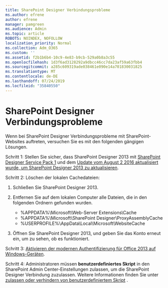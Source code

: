 ```yaml
---
title: SharePoint Designer Verbindungsprobleme
ms.author: efrene
author: efrene
manager: pamgreen
ms.audience: Admin
ms.topic: article
ROBOTS: NOINDEX, NOFOLLOW
localization_priority: Normal
ms.collection: Adm_O365
ms.custom: ''
ms.assetid: f2b1b6b4-10c9-4e83-b9cb-529a0b8a3c55
ms.openlocfilehash: 1d3f6ad3128292a9dbcc46cc7da23af59a63fbb4
ms.sourcegitcommit: a285c609319ade038461e090e14a701830031825
ms.translationtype: MT
ms.contentlocale: de-DE
ms.lasthandoff: 07/24/2019
ms.locfileid: "35840550"
---
```

# <a name="sharepoint-designer-connection-issues"></a>SharePoint Designer Verbindungsprobleme 

Wenn bei SharePoint Designer Verbindungsprobleme mit SharePoint-Websites auftreten, versuchen Sie es mit den folgenden gängigen Lösungen.

Schritt 1: Stellen Sie sicher, dass SharePoint Designer 2013 mit [SharePoint Designer Service Pack 1](https://support.microsoft.com/help/2817441/description-of-microsoft-sharepoint-designer-2013-service-pack-1-sp1) und dem [Update vom August 2 2016 aktualisiert wurde, um SharePoint Designer 2013 zu aktualisieren](https://support.microsoft.com/help/3114721/august-2-2016-update-for-sharepoint-designer-2013-kb3114721).



Schritt 2: Löschen der lokalen Cachedateien:

1. Schließen Sie SharePoint Designer 2013.

2. Entfernen Sie auf dem lokalen Computer alle Dateien, die in den folgenden Ordnern gefunden wurden.

    - %APPDATA%\Microsoft\Web-Server Extensions\Cache
    - %APPDATA%\Microsoft\SharePoint Designer\ProxyAssemblyCache
    - %USERPROFILE%\AppData\Local\Microsoft\WebsiteCache

3. Öffnen Sie SharePoint Designer 2013, und geben Sie das Konto erneut ein, um zu sehen, ob es funktioniert.

Schritt 3: [Aktivieren der modernen Authentifizierung für Office 2013 auf Windows-Geräten](https://docs.microsoft.com/office365/admin/security-and-compliance/enable-modern-authentication?redirectSourcePath=/article/Enable-Modern-Authentication-for-Office-2013-on-Windows-devices-7dc1c01a-090f-4971-9677-f1b192d6c910&view=o365-worldwide).

Schritt 4: Administratoren müssen **benutzerdefiniertes Skript** in den SharePoint Admin Center-Einstellungen zulassen, um die SharePoint Designer Verbindung zuzulassen. Weitere Informationen finden Sie unter [zulassen oder verhindern von benutzerdefiniertem Skript](https://docs.microsoft.com/sharepoint/allow-or-prevent-custom-script) .


